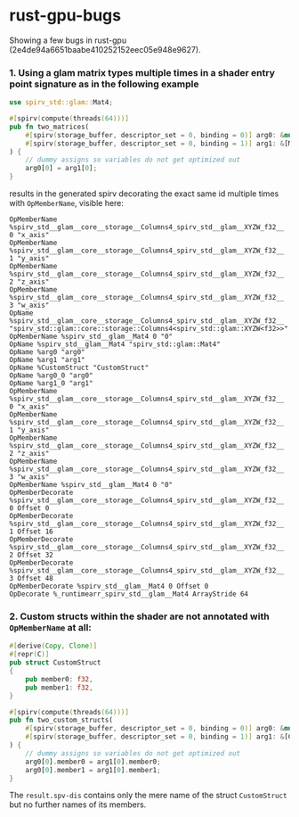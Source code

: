 # rust-gpu-bugs

Showing a few bugs in rust-gpu (2e4de94a6651baabe410252152eec05e948e9627).

### 1. Using a glam matrix types multiple times in a shader entry point signature as in the following example

```rs
use spirv_std::glam::Mat4;

#[spirv(compute(threads(64)))]
pub fn two_matrices(
    #[spirv(storage_buffer, descriptor_set = 0, binding = 0)] arg0: &mut [Mat4],
    #[spirv(storage_buffer, descriptor_set = 0, binding = 1)] arg1: &[Mat4],
) {
    // dummy assigns so variables do not get optimized out
    arg0[0] = arg1[0];
}
```

results in the generated spirv decorating the exact same id multiple times with `OpMemberName`, visible here:

```
OpMemberName %spirv_std__glam__core__storage__Columns4_spirv_std__glam__XYZW_f32__ 0 "x_axis"
OpMemberName %spirv_std__glam__core__storage__Columns4_spirv_std__glam__XYZW_f32__ 1 "y_axis"
OpMemberName %spirv_std__glam__core__storage__Columns4_spirv_std__glam__XYZW_f32__ 2 "z_axis"
OpMemberName %spirv_std__glam__core__storage__Columns4_spirv_std__glam__XYZW_f32__ 3 "w_axis"
OpName %spirv_std__glam__core__storage__Columns4_spirv_std__glam__XYZW_f32__ "spirv_std::glam::core::storage::Columns4<spirv_std::glam::XYZW<f32>>"
OpMemberName %spirv_std__glam__Mat4 0 "0"
OpName %spirv_std__glam__Mat4 "spirv_std::glam::Mat4"
OpName %arg0 "arg0"
OpName %arg1 "arg1"
OpName %CustomStruct "CustomStruct"
OpName %arg0_0 "arg0"
OpName %arg1_0 "arg1"
OpMemberName %spirv_std__glam__core__storage__Columns4_spirv_std__glam__XYZW_f32__ 0 "x_axis"
OpMemberName %spirv_std__glam__core__storage__Columns4_spirv_std__glam__XYZW_f32__ 1 "y_axis"
OpMemberName %spirv_std__glam__core__storage__Columns4_spirv_std__glam__XYZW_f32__ 2 "z_axis"
OpMemberName %spirv_std__glam__core__storage__Columns4_spirv_std__glam__XYZW_f32__ 3 "w_axis"
OpMemberName %spirv_std__glam__Mat4 0 "0"
OpMemberDecorate %spirv_std__glam__core__storage__Columns4_spirv_std__glam__XYZW_f32__ 0 Offset 0
OpMemberDecorate %spirv_std__glam__core__storage__Columns4_spirv_std__glam__XYZW_f32__ 1 Offset 16
OpMemberDecorate %spirv_std__glam__core__storage__Columns4_spirv_std__glam__XYZW_f32__ 2 Offset 32
OpMemberDecorate %spirv_std__glam__core__storage__Columns4_spirv_std__glam__XYZW_f32__ 3 Offset 48
OpMemberDecorate %spirv_std__glam__Mat4 0 Offset 0
OpDecorate %_runtimearr_spirv_std__glam__Mat4 ArrayStride 64
```

### 2. Custom structs within the shader are not annotated with `OpMemberName` at all:

```rs
#[derive(Copy, Clone)]
#[repr(C)]
pub struct CustomStruct
{
    pub member0: f32,
    pub member1: f32,
}

#[spirv(compute(threads(64)))]
pub fn two_custom_structs(
    #[spirv(storage_buffer, descriptor_set = 0, binding = 0)] arg0: &mut [CustomStruct],
    #[spirv(storage_buffer, descriptor_set = 0, binding = 1)] arg1: &[CustomStruct],
) {
    // dummy assigns so variables do not get optimized out
    arg0[0].member0 = arg1[0].member0;
    arg0[0].member1 = arg1[0].member1;
}
```

The `result.spv-dis` contains only the mere name of the struct `CustomStruct` but no further names
of its members.

